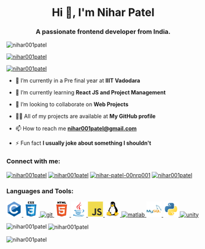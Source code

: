<h1 align="center">Hi 👋, I'm Nihar Patel</h1>
<h3 align="center">A passionate frontend developer from India.</h3>

<p align="left"> <img src="https://komarev.com/ghpvc/?username=nihar001patel&label=Profile%20views&color=0e75b6&style=flat" alt="nihar001patel" /> </p>

<p align="left"> <a href="https://github.com/ryo-ma/github-profile-trophy"><img src="https://github-profile-trophy.vercel.app/?username=nihar001patel" alt="nihar001patel" /></a> </p>

<p align="left"> <a href="https://twitter.com/nihar001patel" target="blank"><img src="https://img.shields.io/twitter/follow/nihar001patel?logo=twitter&style=for-the-badge" alt="nihar001patel" /></a> </p>

- 🔭 I’m currently in a Pre final year at **IIIT Vadodara**

- 🌱 I’m currently learning **React JS and Project Management**

- 👯 I’m looking to collaborate on **Web Projects**

- 👨‍💻 All of my projects are available at **My GitHub profile**

- 📫 How to reach me **nihar001patel@gmail.com**

- ⚡ Fun fact **I usually joke about something I shouldn't**

<h3 align="left">Connect with me:</h3>
<p align="left">
<a href="https://codepen.io/nihar001patel" target="blank"><img align="center" src="https://raw.githubusercontent.com/rahuldkjain/github-profile-readme-generator/master/src/images/icons/Social/codepen.svg" alt="nihar001patel" height="30" width="40" /></a>
<a href="https://twitter.com/nihar001patel" target="blank"><img align="center" src="https://raw.githubusercontent.com/rahuldkjain/github-profile-readme-generator/master/src/images/icons/Social/twitter.svg" alt="nihar001patel" height="30" width="40" /></a>
<a href="https://linkedin.com/in/nihar-patel-00nrp001" target="blank"><img align="center" src="https://raw.githubusercontent.com/rahuldkjain/github-profile-readme-generator/master/src/images/icons/Social/linked-in-alt.svg" alt="nihar-patel-00nrp001" height="30" width="40" /></a>
<a href="https://www.leetcode.com/nihar001patel" target="blank"><img align="center" src="https://raw.githubusercontent.com/rahuldkjain/github-profile-readme-generator/master/src/images/icons/Social/leet-code.svg" alt="nihar001patel" height="30" width="40" /></a>
</p>

<h3 align="left">Languages and Tools:</h3>
<p align="left"> <a href="https://www.cprogramming.com/" target="_blank" rel="noreferrer"> <img src="https://raw.githubusercontent.com/devicons/devicon/master/icons/c/c-original.svg" alt="c" width="40" height="40"/> </a> <a href="https://www.w3schools.com/css/" target="_blank" rel="noreferrer"> <img src="https://raw.githubusercontent.com/devicons/devicon/master/icons/css3/css3-original-wordmark.svg" alt="css3" width="40" height="40"/> </a> <a href="https://git-scm.com/" target="_blank" rel="noreferrer"> <img src="https://www.vectorlogo.zone/logos/git-scm/git-scm-icon.svg" alt="git" width="40" height="40"/> </a> <a href="https://www.w3.org/html/" target="_blank" rel="noreferrer"> <img src="https://raw.githubusercontent.com/devicons/devicon/master/icons/html5/html5-original-wordmark.svg" alt="html5" width="40" height="40"/> </a> <a href="https://www.java.com" target="_blank" rel="noreferrer"> <img src="https://raw.githubusercontent.com/devicons/devicon/master/icons/java/java-original.svg" alt="java" width="40" height="40"/> </a> <a href="https://developer.mozilla.org/en-US/docs/Web/JavaScript" target="_blank" rel="noreferrer"> <img src="https://raw.githubusercontent.com/devicons/devicon/master/icons/javascript/javascript-original.svg" alt="javascript" width="40" height="40"/> </a> <a href="https://www.linux.org/" target="_blank" rel="noreferrer"> <img src="https://raw.githubusercontent.com/devicons/devicon/master/icons/linux/linux-original.svg" alt="linux" width="40" height="40"/> </a> <a href="https://www.mathworks.com/" target="_blank" rel="noreferrer"> <img src="https://upload.wikimedia.org/wikipedia/commons/2/21/Matlab_Logo.png" alt="matlab" width="40" height="40"/> </a> <a href="https://www.mysql.com/" target="_blank" rel="noreferrer"> <img src="https://raw.githubusercontent.com/devicons/devicon/master/icons/mysql/mysql-original-wordmark.svg" alt="mysql" width="40" height="40"/> </a> <a href="https://www.python.org" target="_blank" rel="noreferrer"> <img src="https://raw.githubusercontent.com/devicons/devicon/master/icons/python/python-original.svg" alt="python" width="40" height="40"/> </a> <a href="https://unity.com/" target="_blank" rel="noreferrer"> <img src="https://www.vectorlogo.zone/logos/unity3d/unity3d-icon.svg" alt="unity" width="40" height="40"/> </a> </p>

<p><img align="left" src="https://github-readme-stats.vercel.app/api/top-langs?username=nihar001patel&show_icons=true&locale=en&layout=compact" alt="nihar001patel" /></p>

<p>&nbsp;<img align="center" src="https://github-readme-stats.vercel.app/api?username=nihar001patel&show_icons=true&locale=en" alt="nihar001patel" /></p>

<p><img align="center" src="https://github-readme-streak-stats.herokuapp.com/?user=nihar001patel&" alt="nihar001patel" /></p>
